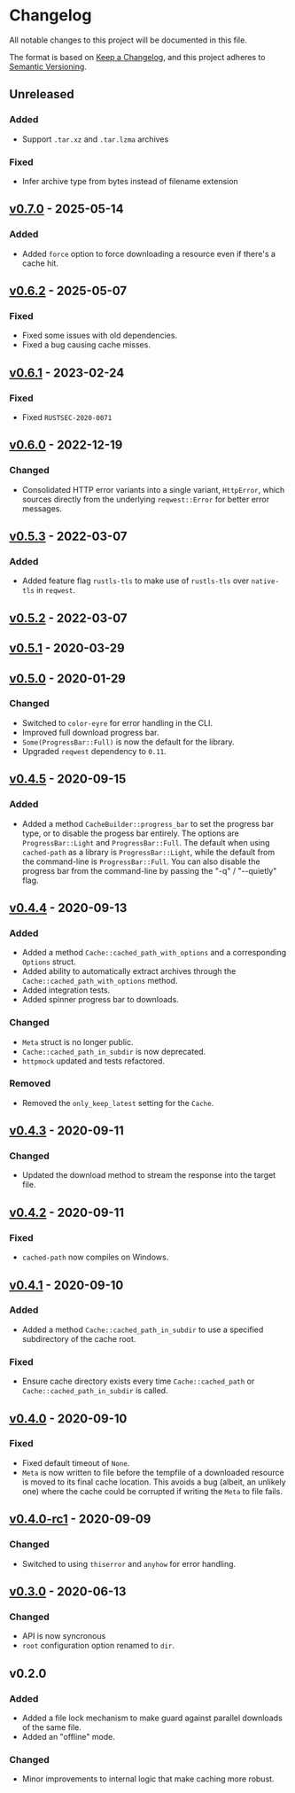 # Changelog

All notable changes to this project will be documented in this file.

The format is based on [Keep a Changelog](https://keepachangelog.com/en/1.0.0/),
and this project adheres to [Semantic Versioning](https://semver.org/spec/v2.0.0.html).

## Unreleased

### Added

- Support `.tar.xz` and `.tar.lzma` archives

### Fixed

- Infer archive type from bytes instead of filename extension

## [v0.7.0](https://github.com/epwalsh/rust-cached-path/releases/tag/v0.7.0) - 2025-05-14

### Added

- Added `force` option to force downloading a resource even if there's a cache hit.

## [v0.6.2](https://github.com/epwalsh/rust-cached-path/releases/tag/v0.6.2) - 2025-05-07

### Fixed

- Fixed some issues with old dependencies.
- Fixed a bug causing cache misses.

## [v0.6.1](https://github.com/epwalsh/rust-cached-path/releases/tag/v0.6.1) - 2023-02-24

### Fixed

- Fixed `RUSTSEC-2020-0071`

## [v0.6.0](https://github.com/epwalsh/rust-cached-path/releases/tag/v0.6.0) - 2022-12-19

### Changed

- Consolidated HTTP error variants into a single variant, `HttpError`, which sources directly from the underlying `reqwest::Error` for better error messages.


## [v0.5.3](https://github.com/epwalsh/rust-cached-path/releases/tag/v0.5.3) - 2022-03-07

### Added

- Added feature flag `rustls-tls` to make use of `rustls-tls` over `native-tls` in `reqwest`.

## [v0.5.2](https://github.com/epwalsh/rust-cached-path/releases/tag/v0.5.2) - 2022-03-07

## [v0.5.1](https://github.com/epwalsh/rust-cached-path/releases/tag/v0.4.5) - 2020-03-29

## [v0.5.0](https://github.com/epwalsh/rust-cached-path/releases/tag/v0.4.5) - 2020-01-29

### Changed

- Switched to `color-eyre` for error handling in the CLI.
- Improved full download progress bar.
- `Some(ProgressBar::Full)` is now the default for the library.
- Upgraded `reqwest` dependency to `0.11`.

## [v0.4.5](https://github.com/epwalsh/rust-cached-path/releases/tag/v0.4.5) - 2020-09-15

### Added

- Added a method `CacheBuilder::progress_bar` to set the progress bar type, or to disable the progess bar entirely. The options are `ProgressBar::Light` and `ProgressBar::Full`. The default when using `cached-path` as a library is `ProgressBar::Light`, while the default from the command-line is `ProgressBar::Full`. You can also disable the progress bar from the command-line by passing the  "-q" / "--quietly" flag.

## [v0.4.4](https://github.com/epwalsh/rust-cached-path/releases/tag/v0.4.4) - 2020-09-13

### Added

- Added a method `Cache::cached_path_with_options` and a corresponding `Options` struct.
- Added ability to automatically extract archives through the `Cache::cached_path_with_options` method.
- Added integration tests.
- Added spinner progress bar to downloads.

### Changed

- `Meta` struct is no longer public.
- `Cache::cached_path_in_subdir` is now deprecated.
- `httpmock` updated and tests refactored.

### Removed

- Removed the `only_keep_latest` setting for the `Cache`.

## [v0.4.3](https://github.com/epwalsh/rust-cached-path/releases/tag/v0.4.3) - 2020-09-11

### Changed

- Updated the download method to stream the response into the target file.

## [v0.4.2](https://github.com/epwalsh/rust-cached-path/releases/tag/v0.4.2) - 2020-09-11

### Fixed

- `cached-path` now compiles on Windows.

## [v0.4.1](https://github.com/epwalsh/rust-cached-path/releases/tag/v0.4.1) - 2020-09-10

### Added

- Added a method `Cache::cached_path_in_subdir` to use a specified subdirectory of the cache root.

### Fixed

- Ensure cache directory exists every time `Cache::cached_path` or `Cache::cached_path_in_subdir` is called.

## [v0.4.0](https://github.com/epwalsh/rust-cached-path/releases/tag/v0.4.0) - 2020-09-10

### Fixed

- Fixed default timeout of `None`.
- `Meta` is now written to file before the tempfile of a downloaded resource is moved to its final cache location. This avoids a bug (albeit, an unlikely one) where the cache could be corrupted if writing the `Meta` to file fails.

## [v0.4.0-rc1](https://github.com/epwalsh/rust-cached-path/releases/tag/v0.4.0-rc1) - 2020-09-09

### Changed

- Switched to using `thiserror` and `anyhow` for error handling.

## [v0.3.0](https://github.com/epwalsh/rust-cached-path/releases/tag/v0.3.0) - 2020-06-13

### Changed

- API is now syncronous
- `root` configuration option renamed to `dir`.

## v0.2.0

### Added

- Added a file lock mechanism to make guard against parallel downloads of the same file.
- Added an "offline" mode.

### Changed

- Minor improvements to internal logic that make caching more robust.
